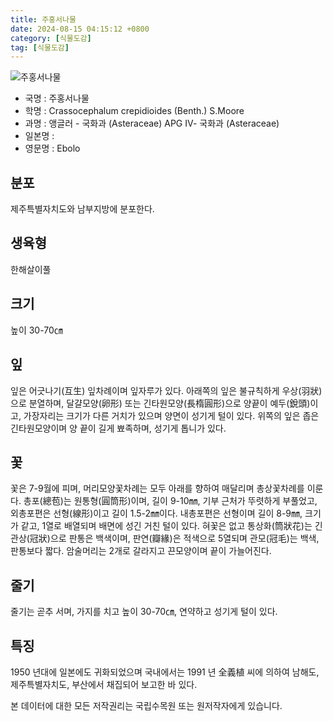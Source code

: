 ```yaml
---
title: 주홍서나물
date: 2024-08-15 04:15:12 +0800
category: [식물도감]
tag: [식물도감]
---
```




![주홍서나물](/fileUpload/plants/basic/Compositae/Crassocephalum/9917/1_th2.JPG)
- 국명 : 주홍서나물
- 학명 : Crassocephalum crepidioides (Benth.) S.Moore
- 과명 : 앵글러 - 국화과 (Asteraceae) APG Ⅳ- 국화과 (Asteraceae)
- 일본명 : 
- 영문명 : Ebolo


## 분포
제주특별자치도와 남부지방에 분포한다.
## 생육형
한해살이풀
## 크기
높이 30-70㎝
## 잎
잎은 어긋나기(互生) 잎차례이며 잎자루가 있다. 아래쪽의 잎은 불규칙하게 우상(羽狀)으로 분열하며, 달걀모양(卵形) 또는 긴타원모양(長楕圓形)으로 양끝이 예두(銳頭)이고, 가장자리는 크기가 다른 거치가 있으며 양면이 성기게 털이 있다. 위쪽의 잎은 좁은 긴타원모양이며 양 끝이 길게 뾰족하며, 성기게 톱니가 있다.
## 꽃
꽃은 7-9월에 피며, 머리모양꽃차례는 모두 아래를 향하여 매달리며 총상꽃차례를 이룬다. 총포(總苞)는 원통형(圓筒形)이며, 길이 9-10㎜, 기부 근처가 뚜렷하게 부풀었고, 외총포편은 선형(線形)이고 길이 1.5-2㎜이다. 내총포편은 선형이며 길이 8-9㎜, 크기가 같고, 1열로 배열되며 배면에 성긴 거친 털이 있다. 혀꽃은 없고 통상화(筒狀花)는 긴 관상(冠狀)으로 판통은 백색이며, 판연(瓣緣)은 적색으로 5열되며 관모(冠毛)는 백색, 판통보다 짧다. 암술머리는 2개로 갈라지고 끈모양이며 끝이 가늘어진다.
## 줄기
줄기는 곧추 서며, 가지를 치고 높이 30-70㎝, 연약하고 성기게 털이 있다.
## 특징
1950 년대에 일본에도 귀화되었으며 국내에서는 1991 년 全義植 씨에 의하여 남해도, 제주특별자치도, 부산에서 채집되어 보고한 바 있다.






본 데이터에 대한 모든 저작권리는 국립수목원 또는 원저작자에게 있습니다.
